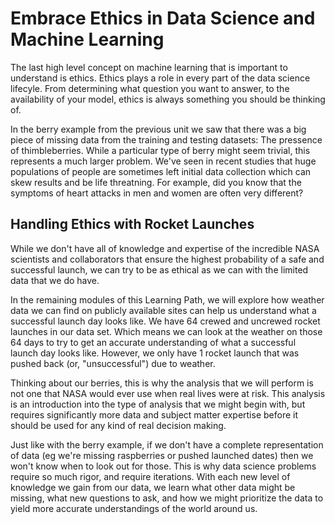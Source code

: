 # Embrace Ethics in Data Science and Machine Learning

The last high level concept on machine learning that is important to understand is ethics. Ethics plays a role in every part of the data science lifecyle. From determining what question you want to answer, to the availability of your model, ethics is always something you should be thinking of. 

In the berry example from the previous unit we saw that there was a big piece of missing data from the training and testing datasets: The pressence of thimbleberries. While a particular type of berry might seem trivial, this represents a much larger problem. We've seen in recent studies that huge populations of people are sometimes left initial data collection which can skew results and be life threatning. For example, did you know that the symptoms of heart attacks in men and women are often very different?

## Handling Ethics with Rocket Launches

While we don't have all of knowledge and expertise of the incredible NASA scientists and collaborators that ensure the highest probability of a safe and successful launch, we can try to be as ethical as we can with the limited data that we do have. 

In the remaining modules of this Learning Path, we will explore how weather data we can find on publicly available sites can help us understand what a successful launch day looks like. We have 64 crewed and uncrewed rocket launches in our data set. Which means we can look at the weather on those 64 days to try to get an accurate understanding of what a successful launch day looks like. However, we only have 1 rocket launch that was pushed back (or, "unsuccessful") due to weather. 

Thinking about our berries, this is why the analysis that we will perform is not one that NASA would ever use when real lives were at risk. This analysis is an introduction into the type of analysis that we might begin with, but requires significantly more data and subject matter expertise before it should be used for any kind of real decision making. 

Just like with the berry example, if we don't have a complete representation of data (eg we're missing raspberries or pushed launched dates) then we won't know when to look out for those. This is why data science problems require so much rigor, and require iterations. With each new level of knowledge we gain from our data, we learn what other data might be missing, what new questions to ask, and how we might prioritize the data to yield more accurate understandings of the world around us.